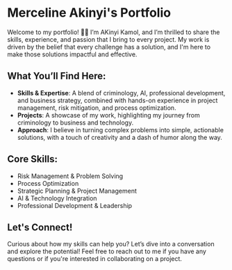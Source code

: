 # Merceline Akinyi's Portfolio

Welcome to my portfolio! 👋🏾 I’m AKinyi Kamol, and I’m thrilled to share the skills, experience, and passion that I bring to every project. My work is driven by the belief that every challenge has a solution, and I'm here to make those solutions impactful and effective.

## What You’ll Find Here:

- **Skills & Expertise**: A blend of criminology, AI, professional development, and business strategy, combined with hands-on experience in project management, risk mitigation, and process optimization.
- **Projects**: A showcase of my work, highlighting my journey from criminology to business and technology. 
- **Approach**: I believe in turning complex problems into simple, actionable solutions, with a touch of creativity and a dash of humor along the way.

## Core Skills:
- Risk Management & Problem Solving  
- Process Optimization  
- Strategic Planning & Project Management  
- AI & Technology Integration  
- Professional Development & Leadership  

## Let's Connect!
Curious about how my skills can help you? Let’s dive into a conversation and explore the potential! Feel free to reach out to me if you have any questions or if you're interested in collaborating on a project.

